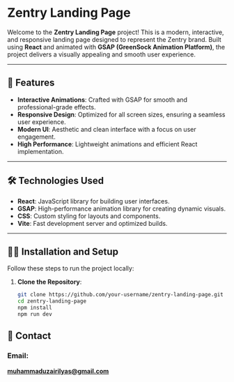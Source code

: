 # Zentry Landing Page

Welcome to the **Zentry Landing Page** project! This is a modern, interactive, and responsive landing page designed to represent the Zentry brand. Built using **React** and animated with **GSAP (GreenSock Animation Platform)**, the project delivers a visually appealing and smooth user experience.

---

## 🚀 Features

- **Interactive Animations**: Crafted with GSAP for smooth and professional-grade effects.
- **Responsive Design**: Optimized for all screen sizes, ensuring a seamless user experience.
- **Modern UI**: Aesthetic and clean interface with a focus on user engagement.
- **High Performance**: Lightweight animations and efficient React implementation.

---

## 🛠️ Technologies Used

- **React**: JavaScript library for building user interfaces.
- **GSAP**: High-performance animation library for creating dynamic visuals.
- **CSS**: Custom styling for layouts and components.
- **Vite**: Fast development server and optimized builds.

---

## 🧑‍💻 Installation and Setup
Follow these steps to run the project locally:

1. **Clone the Repository**:
   ```bash
   git clone https://github.com/your-username/zentry-landing-page.git
   cd zentry-landing-page
   npm install
   npm run dev


## 📧 Contact

### Email: 
**muhammaduzairilyas@gmail.com**
